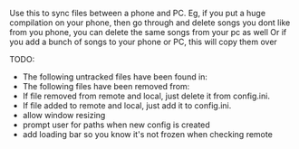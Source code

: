 Use this to sync files between a phone and PC.
Eg, if you put a huge compilation on your phone,
    then go through and delete songs you dont like
    from you phone, you can delete the same songs
    from your pc as well
    Or if you add a bunch of songs to your phone
    or PC, this will copy them over

TODO:
- The following untracked files have been found in:
- The following files have been removed from:
- If file removed from remote and local, just delete it from config.ini.
- If file added to remote and local, just add it to config.ini.
- allow window resizing
- prompt user for paths when new config is created
- add loading bar so you know it's not frozen when checking remote
